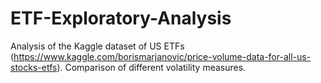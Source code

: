 # ETF-Exploratory-Analysis

Analysis of the Kaggle dataset of US ETFs (https://www.kaggle.com/borismarjanovic/price-volume-data-for-all-us-stocks-etfs). 
Comparison of different volatility measures.

